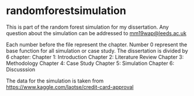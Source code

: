 # randomforestsimulation
This is part of the random forest simulation for my dissertation. Any question about the simulation can be addressed to mm19wap@leeds.ac.uk

Each number before the file represent the chapter. Number 0 represent the base function for all simulation or case study. The dissertation is divided by 6 chapter:
Chapter 1: Introduction
Chapter 2: Literature Review
Chapter 3: Methodology
Chapter 4: Case Study
Chapter 5: Simulation
Chapter 6: Discusssion

The data for the simulation is taken from https://www.kaggle.com/laotse/credit-card-approval
